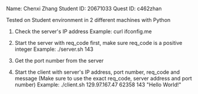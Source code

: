 Name: Chenxi Zhang
Student ID: 20671033
Quest ID: c462zhan

Tested on Student environment in 2 different machines with Python

1) Check the server's IP address
   Example: curl ifconfig.me

2) Start the server with req_code first, make sure req_code is a positive integer
   Example: ./server.sh 143

3) Get the port number from the server
   
4) Start the client with server's IP address, port number, req_code and message (Make sure to use the exact req_code, server address and port number)
   Example: ./client.sh 129.97.167.47 62358 143 "Hello World!" 
